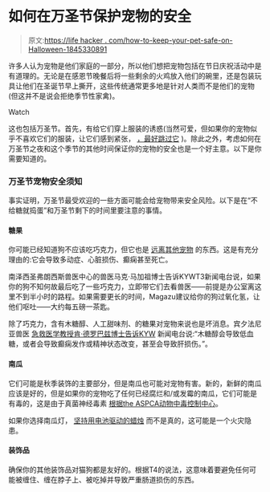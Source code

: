# 如何在万圣节保护宠物的安全

> 原文:[https://life hacker . com/how-to-keep-your-pet-safe-on-Halloween-1845330891](https://lifehacker.com/how-to-keep-your-pets-safe-on-halloween-1845330891)

许多人认为宠物是他们家庭的一部分，所以他们想把宠物包括在节日庆祝活动中是有道理的。无论是在感恩节晚餐后将一些剩余的火鸡放入他们的碗里，还是包装玩具让他们在圣诞节早上撕开，这些传统通常更多地是针对人类而不是他们的宠物(但这并不是说会拒绝季节性家禽)。

Watch

这也包括万圣节。首先，有给它们穿上服装的诱惑(当然可爱，但如果你的宠物似乎不喜欢它们的服装，让它们感到紧张， [，最好跳过它](https://www.aspca.org/pet-care/general-pet-care/halloween-safety-tips#:~:text=For%20some%20pets%2C%20wearing%20a,he%20or%20she%20loves%20it.&text=Check%20the%20costume%20carefully%20for,could%20present%20a%20choking%20hazard.) )。除此之外，考虑如何在万圣节之夜和这个季节的其他时间保证你的宠物的安全也是一个好主意。以下是你需要知道的。

### 万圣节宠物安全须知

事实证明，万圣节最受欢迎的一些方面可能会给宠物带来安全风险。以下是在“不给糖就捣蛋”和万圣节剩下的时间里要注意的事情。

#### 糖果

你可能已经知道狗不应该吃巧克力，但它也是 [远离其他宠物](https://lifehacker.com/dont-give-your-pets-halloween-candy-1838872147) 的东西。这是有充分理由的:它会导致多动症、心脏损伤、癫痫甚至死亡。

南泽西圣弗朗西斯兽医中心的兽医马克·马加祖博士告诉KYWT3新闻电台说，如果你的狗不知何故最后吃了一些巧克力，立即带它们去看兽医——前提是办公室离这里不到半小时的路程。如果需要更长的时间，Magazu建议给你的狗过氧化氢，让他们呕吐——大约每五磅一茶匙。

除了巧克力，含有木糖醇、人工甜味剂、的糖果对宠物来说也是坏消息。宾夕法尼亚兽医 [急救医学教授肯·德罗巴兹博士告诉KYW](https://www.radio.com/kywnewsradio/news/local/how-to-keep-your-pets-safe-during-halloween) 新闻电台说:“木糖醇会导致低血糖，或者会导致癫痫发作或精神状态改变，甚至会导致肝损伤。”。

#### 南瓜

它们可能是秋季装饰的主要部分，但是南瓜也可能对宠物有害。新的，新鲜的南瓜应该是好的，但是如果你的宠物吃了任何已经腐烂和/或发霉的南瓜，它们可能是有毒的，这是由于真菌神经毒素 [根据the ASPCA动物中毒控制中心](https://www.aspca.org/news/animal-poison-control-alert-dangers-moldy-food)。

如果你选择南瓜灯， [坚持用电池驱动的蜡烛](http://dogservicesrva.com/2013/10/7-scariest-halloween-pet-hazards) 而不是真的，这可能是一个火灾隐患。

#### 装饰品

确保你的其他装饰品对猫狗都是友好的。根据T4的说法，这意味着要避免任何可能被缠住、缠在脖子上、被吃掉并导致严重肠道损伤的东西。